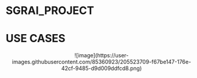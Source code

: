 # SGRAI_PROJECT  

# USE CASES  
<div align="center">
  ![image](https://user-images.githubusercontent.com/85360923/205523709-f67be147-176e-42cf-9485-d9d009ddfcd8.png)
</div>
